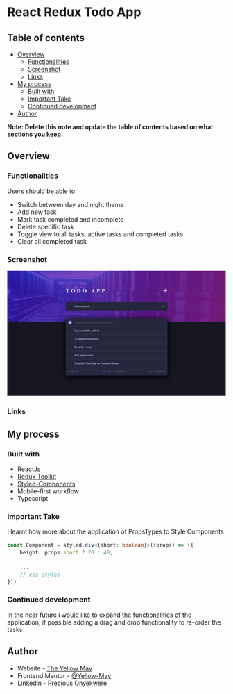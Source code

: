 # React Redux Todo App

## Table of contents

-   [Overview](#overview)
    -   [Functionalities](#functionalities)
    -   [Screenshot](#screenshot)
    -   [Links](#links)
-   [My process](#my-process)
    -   [Built with](#built-with)
    -   [Important Take](#important-take)
    -   [Continued development](#continued-development)
-   [Author](#author)

**Note: Delete this note and update the table of contents based on what sections you keep.**

## Overview

### Functionalities

Users should be able to:

-   Switch between day and night theme
-   Add new task
-   Mark task completed and incomplete
-   Delete specific task
-   Toggle view to all tasks, active tasks and completed tasks
-   Clear all completed task

### Screenshot

![Desktop View ScreenShot](./screenshot.jpeg)

### Links

<!-- -   Live Site URL: [Live Site](https://frontend-mentor-calculator-app.vercel.app/) -->

## My process

### Built with

-   [ReactJs](https://www.reactjs.org)
-   [Redux Toolkit](https://www.reduxjs.org)
-   [Styled-Components](https://www.styled-components.com)
-   Mobile-first workflow
-   Typescript

### Important Take

I learnt how more about the application of PropsTypes to Style Components

```ts
const Component = styled.div<{short: boolean}>((props) => ({
    height: props.short ? 20 : 40,

    ...
    // css styles
}))
```

### Continued development

In the near future i would like to expand the functionalities of the application, if possible adding a drag and drop functionality to re-order the tasks

## Author

-   Website - [The Yellow May](https://yellow-may.vercel.app/)
-   Frontend Mentor - [@Yellow-May](https://www.frontendmentor.io/profile/Yellow-May)
-   Linkedin - [Precious Onyekwere](https://www.linkedin.com/in/precious-onyekwere-7a87001b5/)
